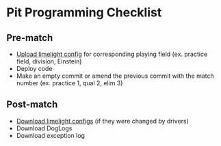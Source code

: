 # Pit Programming Checklist
## Pre-match
- [Upload limelight config](./gradleTasks/UploadLimelightConfigAll.md) for corresponding playing field (ex. practice field, division, Einstein)
- Deploy code
- Make an empty commit or amend the previous commit with the match number (ex. practice 1, qual 2, elim 3)

## Post-match
- [Download limelight configs](./gradleTasks/DownloadLimelightConfigAll.md) (if they were changed by drivers)
- Download DogLogs
- Download exception log
